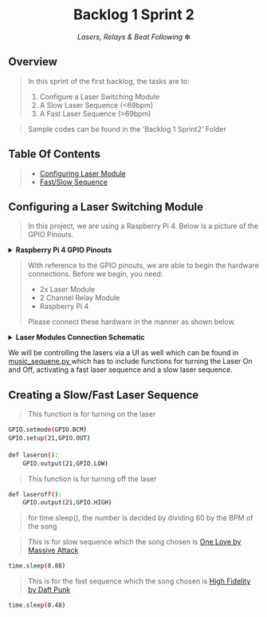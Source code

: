 <h1 align="center">
  Backlog 1 Sprint 2
</h1>

<p align="center">
  <i align="center">Lasers, Relays & Beat Following </i>❇
</p>



## Overview
>In this sprint of the first backlog, the tasks are to:
> 1. Configure a Laser Switching Module
> 2. A Slow Laser Sequence (<69bpm)
> 3. A Fast Laser Sequence (>69bpm)

> Sample codes can be found in the 'Backlog 1 Sprint2' Folder

## Table Of Contents
> - [Configuring Laser Module](#configuring-a-laser-switching-module)
> - [Fast/Slow Sequence](#creating-a-slowfast-laser-sequence) 

## Configuring a Laser Switching Module
>In this project, we are using a Raspberry Pi 4. Below is a picture of the GPIO Pinouts.

<details><summary><b>Raspberry Pi 4 GPIO Pinouts</b></summary>
  <br><img src="../POC/Media Assests/pi4_gpio.png" width=550 height =300 >
</details>

>With reference to the GPIO pinouts, we are able to begin the hardware connections. Before we begin, you need:
>* 2x Laser Module
>* 2 Channel Relay Module
> * Raspberry Pi 4
>
>Please connect these hardware in the manner as shown below.
<details><summary><b>Laser Modules Connection Schematic</b></summary>
  <br><img src="../Media Assests/LaserConnectionSchematic.png" width=450 height =300>
  <br><img src="../Media Assests/gpiomapping.png"><br>
In reference to the images above, the Laser Connection Schematic currently has the relay on Normally Closed (NC), however, we will have to swap the connection from NC to Normally Open (NO).
</details>

We will be controlling the lasers via a UI as well which can be found in [music_sequene.py ](music_sequene.py) which has to include functions for turning the Laser On and Off, activating a fast laser sequence and a slow laser sequence.

## Creating a Slow/Fast Laser Sequence

> This function is for turning on the laser
```sh
GPIO.setmode(GPIO.BCM)
GPIO.setup(21,GPIO.OUT)
            
def laseron():
    GPIO.output(21,GPIO.LOW)
```  

> This function is for turning off the laser
```sh
def laseroff():
    GPIO.output(21,GPIO.HIGH)
```
> for time.sleep(), the number is decided by dividing 60 by the BPM of the song

> This is for slow sequence which the song chosen is [One Love by Massive Attack](https://open.spotify.com/track/48rukEbJkzt2yUxAudbcZw?si=1486835a6aeb4cb6)
```sh
time.sleep(0.88)
```

> This is for the fast sequence which the song chosen is [High Fidelity by Daft Punk](https://open.spotify.com/track/63ZAmhkAV6Kaw955ohbEsN?si=d1615d68054f47eb)
```sh
time.sleep(0.48)
```
